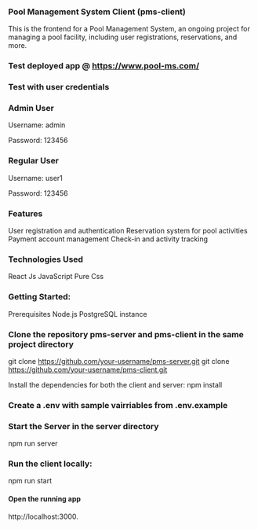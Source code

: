 ### Pool Management System Client (pms-client)
This is the frontend for a Pool Management System, an ongoing project for managing a pool facility, including user registrations, reservations, and more.

### Test deployed app @ https://www.pool-ms.com/
### Test with user credentials
### Admin User
Username: admin

Password: 123456

### Regular User
Username: user1

Password: 123456


### Features
User registration and authentication
Reservation system for pool activities
Payment account management
Check-in and activity tracking


### Technologies Used
React Js
JavaScript
Pure Css

### Getting Started:

Prerequisites
Node.js
PostgreSQL instance

### Clone the repository pms-server and pms-client in the same project directory 
git clone https://github.com/your-username/pms-server.git
git clone https://github.com/your-username/pms-client.git

Install the dependencies for both the client and server:
npm install


### Create a .env with sample vairriables from .env.example


### Start the Server in the server directory
npm run server


### Run the client locally:
npm run start


#### Open the running app
http://localhost:3000.


